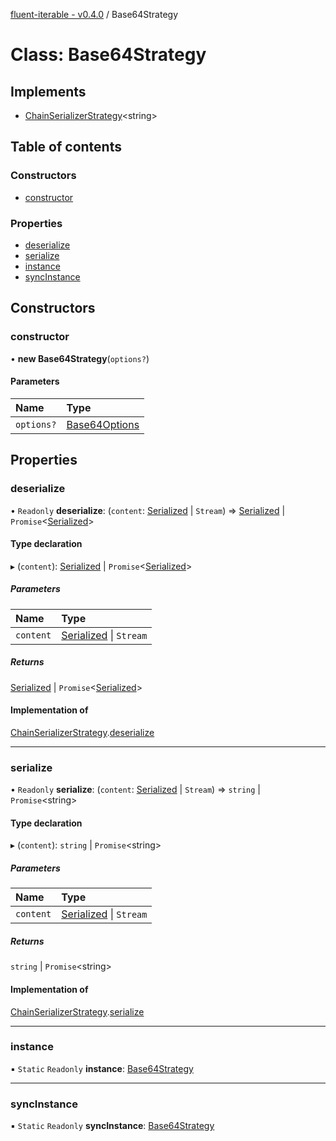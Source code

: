 [fluent-iterable - v0.4.0](../README.md) / Base64Strategy

# Class: Base64Strategy

## Implements

- [ChainSerializerStrategy](../interfaces/chainserializerstrategy.md)<string\>

## Table of contents

### Constructors

- [constructor](base64strategy.md#constructor)

### Properties

- [deserialize](base64strategy.md#deserialize)
- [serialize](base64strategy.md#serialize)
- [instance](base64strategy.md#instance)
- [syncInstance](base64strategy.md#syncinstance)

## Constructors

### constructor

• **new Base64Strategy**(`options?`)

#### Parameters

| Name | Type |
| :------ | :------ |
| `options?` | [Base64Options](../interfaces/base64options.md) |

## Properties

### deserialize

• `Readonly` **deserialize**: (`content`: [Serialized](../README.md#serialized) \| `Stream`) => [Serialized](../README.md#serialized) \| `Promise`<[Serialized](../README.md#serialized)\>

#### Type declaration

▸ (`content`): [Serialized](../README.md#serialized) \| `Promise`<[Serialized](../README.md#serialized)\>

##### Parameters

| Name | Type |
| :------ | :------ |
| `content` | [Serialized](../README.md#serialized) \| `Stream` |

##### Returns

[Serialized](../README.md#serialized) \| `Promise`<[Serialized](../README.md#serialized)\>

#### Implementation of

[ChainSerializerStrategy](../interfaces/chainserializerstrategy.md).[deserialize](../interfaces/chainserializerstrategy.md#deserialize)

___

### serialize

• `Readonly` **serialize**: (`content`: [Serialized](../README.md#serialized) \| `Stream`) => `string` \| `Promise`<string\>

#### Type declaration

▸ (`content`): `string` \| `Promise`<string\>

##### Parameters

| Name | Type |
| :------ | :------ |
| `content` | [Serialized](../README.md#serialized) \| `Stream` |

##### Returns

`string` \| `Promise`<string\>

#### Implementation of

[ChainSerializerStrategy](../interfaces/chainserializerstrategy.md).[serialize](../interfaces/chainserializerstrategy.md#serialize)

___

### instance

▪ `Static` `Readonly` **instance**: [Base64Strategy](base64strategy.md)

___

### syncInstance

▪ `Static` `Readonly` **syncInstance**: [Base64Strategy](base64strategy.md)
